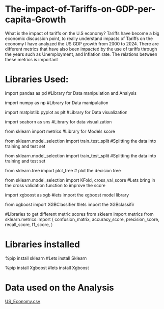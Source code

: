 # The-impact-of-Tariffs-on-GDP-per-capita-Growth
What is the impact of tariffs on the U.S economy?
Tariffs have become a big economic discussion point, to really understand impacts of Tariffs on the economy I have analyzed the US GDP growth from 2000 to 2024. There are different metrics that have also been impacted by the use of tariffs through the years such as Unemployment, and Inflation rate. The relations between these metrics is important

# Libraries Used:

import pandas as pd   #Library for Data manipulation and Analysis

import numpy as np    #Library for Data manipulation

import matplotlib.pyplot as plt #Library for Data visualization

import seaborn as sns  #Library for data visualization

from sklearn import metrics #Library for Models score

from sklearn.model_selection import train_test_split #Splitting the data into training and test set

from sklearn.model_selection import train_test_split #Splitting the data into training and test set

from sklearn.tree import plot_tree  # plot the decision tree

from sklearn.model_selection import KFold, cross_val_score #Lets bring in the cross validation function to improve the score

import xgboost as xgb #lets import the xgboost model library

from xgboost import XGBClassifier #lets import the XGBclassifir

#Libraries to get different metric scores
from sklearn import metrics
from sklearn.metrics import (
    confusion_matrix,
    accuracy_score,
    precision_score,
    recall_score,
    f1_score,
)




# Libraries installed
%pip install sklearn  #Lets install Sklearn

%pip install Xgboost  #lets install Xgboost


# Data used on the Analysis
[US_Economy.csv](https://github.com/user-attachments/files/23139008/US_Economy.csv)

